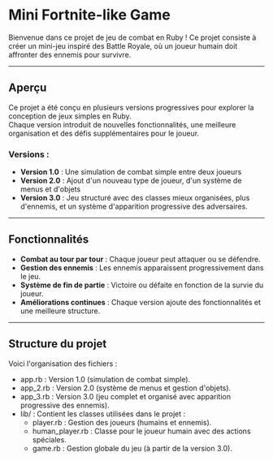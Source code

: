 # Mini Fortnite-like Game

Bienvenue dans ce projet de jeu de combat en Ruby ! Ce projet consiste à créer un mini-jeu inspiré des Battle Royale, où un joueur humain doit affronter des ennemis pour survivre.

---

## Aperçu

Ce projet a été conçu en plusieurs versions progressives pour explorer la conception de jeux simples en Ruby.  
Chaque version introduit de nouvelles fonctionnalités, une meilleure organisation et des défis supplémentaires pour le joueur.

### Versions :
- **Version 1.0** : Une simulation de combat simple entre deux joueurs
- **Version 2.0** : Ajout d'un nouveau type de joueur, d'un système de menus et d'objets
- **Version 3.0** : Jeu structuré avec des classes mieux organisées, plus d'ennemis, et un système d'apparition progressive des adversaires.

---

## Fonctionnalités 

- **Combat au tour par tour** : Chaque joueur peut attaquer ou se défendre.
- **Gestion des ennemis** : Les ennemis apparaissent progressivement dans le jeu.
- **Système de fin de partie** : Victoire ou défaite en fonction de la survie du joueur.
- **Améliorations continues** : Chaque version ajoute des fonctionnalités et une meilleure structure.

---

## Structure du projet

Voici l'organisation des fichiers :
- app.rb : Version 1.0 (simulation de combat simple).
- app_2.rb : Version 2.0 (système de menus et gestion d'objets).
- app_3.rb : Version 3.0 (jeu complet et organisé avec apparition progressive des ennemis).
- lib/ : Contient les classes utilisées dans le projet :
  - player.rb : Gestion des joueurs (humains et ennemis).
  - human_player.rb : Classe pour le joueur humain avec des actions spéciales.
  - game.rb : Gestion globale du jeu (à partir de la version 3.0).
